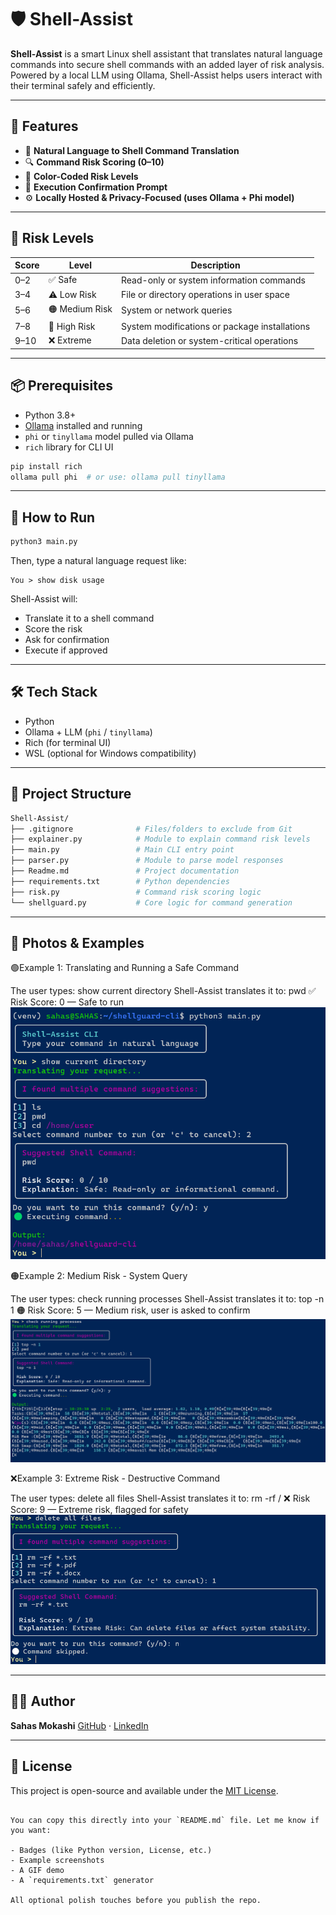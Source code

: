 # 🛡️ Shell-Assist

**Shell-Assist** is a smart Linux shell assistant that translates natural language commands into secure shell commands with an added layer of risk analysis. Powered by a local LLM using Ollama, Shell-Assist helps users interact with their terminal safely and efficiently.

---

## 🚀 Features

- 🧠 **Natural Language to Shell Command Translation**
- 🔍 **Command Risk Scoring (0–10)**
- 🎨 **Color-Coded Risk Levels**
- 🛑 **Execution Confirmation Prompt**
- ⚙️ **Locally Hosted & Privacy-Focused (uses Ollama + Phi model)**

---

## 🔐 Risk Levels

| Score | Level         | Description                                      |
|-------|---------------|--------------------------------------------------|
| 0–2   | ✅ Safe        | Read-only or system information commands         |
| 3–4   | ⚠️ Low Risk    | File or directory operations in user space       |
| 5–6   | 🟠 Medium Risk | System or network queries                        |
| 7–8   | 🔴 High Risk   | System modifications or package installations    |
| 9–10  | ❌ Extreme     | Data deletion or system-critical operations      |

---

## 📦 Prerequisites

- Python 3.8+
- [Ollama](https://ollama.com) installed and running
- `phi` or `tinyllama` model pulled via Ollama
- `rich` library for CLI UI

```bash
pip install rich
ollama pull phi  # or use: ollama pull tinyllama
````

---

## 🧪 How to Run

```bash
python3 main.py
```

Then, type a natural language request like:

```
You > show disk usage
```

Shell-Assist will:

* Translate it to a shell command
* Score the risk
* Ask for confirmation
* Execute if approved

---

## 🛠 Tech Stack

* Python
* Ollama + LLM (`phi` / `tinyllama`)
* Rich (for terminal UI)
* WSL (optional for Windows compatibility)

---

## 📁 Project Structure

```bash
Shell-Assist/
├── .gitignore              # Files/folders to exclude from Git
├── explainer.py            # Module to explain command risk levels
├── main.py                 # Main CLI entry point
├── parser.py               # Module to parse model responses
├── Readme.md               # Project documentation
├── requirements.txt        # Python dependencies
├── risk.py                 # Command risk scoring logic
└── shellguard.py           # Core logic for command generation
```
---

## 📸 Photos & Examples
🟢Example 1: Translating and Running a Safe Command

The user types: show current directory
Shell-Assist translates it to: pwd
✅ Risk Score: 0 — Safe to run
![0 Risk](Risk0.png)



🟠Example 2: Medium Risk - System Query

The user types: check running processes
Shell-Assist translates it to: top -n 1
🟠 Risk Score: 5 — Medium risk, user is asked to confirm
![5 Risk](Risk5.png)


❌Example 3: Extreme Risk - Destructive Command

The user types: delete all files
Shell-Assist translates it to: rm -rf /
❌ Risk Score: 9 — Extreme risk, flagged for safety
![5 Risk](Risk9.png)

---

## 🙋‍♂️ Author

**Sahas Mokashi**
[GitHub](https://github.com/Sahasdotio) · [LinkedIn](https://www.linkedin.com/in/sahasdotio)

---

## 📄 License

This project is open-source and available under the [MIT License](LICENSE).

```

You can copy this directly into your `README.md` file. Let me know if you want:

- Badges (like Python version, License, etc.)
- Example screenshots
- A GIF demo
- A `requirements.txt` generator

All optional polish touches before you publish the repo.

